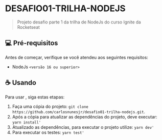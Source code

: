 # DESAFIO01-TRILHA-NODEJS


> Projeto desafio parte 1 da trilha de NodeJs do curso Ignite da Rocketseat


## 💻 Pré-requisitos

Antes de começar, verifique se você atendeu aos seguintes requisitos:
<!---Estes são apenas requisitos de exemplo. Adicionar, duplicar ou remover conforme necessário--->
* NodeJs `<versão 16 ou superior>`

## ☕ Usando <desafio01-trilha-nodejs>

Para usar <desafio01-trilha-nodejs>, siga estas etapas:

1. Faça uma cópia do projeto: `git clone https://github.com/carlosnunesjr/desafio01-trilha-nodejs.git`.
2. Após a cópia para atualizar as dependências do projeto, deve executar: `yarn install'` 
3. Atualizado as dependências, para executar o projeto utilize: `yarn dev'`
4. Para executar os testes: `yarn test'`